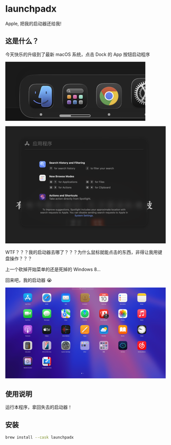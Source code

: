 # launchpadx

Apple, 把我的启动器还给我!

## 这是什么？

今天快乐的升级到了最新 macOS 系统，点击 Dock 的 App 按钮启动程序

![Dock](./images/dock.png)

![Spotlight](./images/spotlight.png)

WTF？？？我的启动器去哪了？？？为什么鼠标就能点击的东西，非得让我用键盘操作？？？

上一个砍掉开始菜单的还是死掉的 Windows 8...

回来吧，我的启动器 😭

![Launchpad](./images/launchpad.jpg)

## 使用说明

运行本程序，拿回失去的启动器！

## 安装

```bash
brew install --cask launchpadx
```
